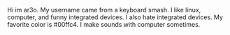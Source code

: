 Hi im ar3o. My username came from a keyboard smash. I like linux, computer, and funny integrated devices. I also hate integrated devices. My favorite color is #00ffc4. I make sounds with computer sometimes.
